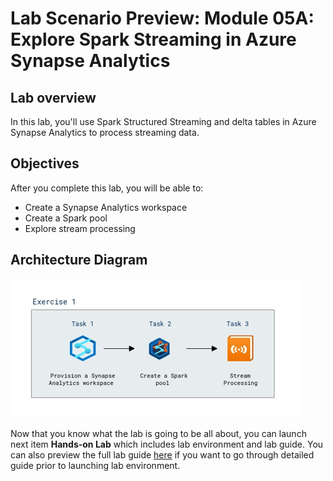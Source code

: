 # Lab Scenario Preview: Module 05A: Explore Spark Streaming in Azure Synapse Analytics

## Lab overview

In this lab, you'll use Spark Structured Streaming and delta tables in Azure Synapse Analytics to process streaming data.

## Objectives

After you complete this lab, you will be able to:

- Create a Synapse Analytics workspace
- Create a Spark pool
- Explore stream processing
    
## Architecture Diagram

![](../images/module5a.png)  

Now that you know what the lab is going to be all about, you can launch next item **Hands-on Lab** which includes lab environment and lab guide. You can also preview the full lab guide [here](https://experience.cloudlabs.ai/#/labguidepreview/044489cf-1270-4df4-b30c-864fc209253d) if you want to go through detailed guide prior to launching lab environment.

